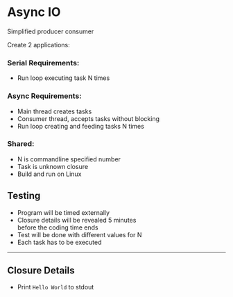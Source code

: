 # Async IO

Simplified producer consumer

Create 2 applications:

### Serial Requirements:
* Run loop executing task N times

### Async Requirements:
* Main thread creates tasks
* Consumer thread, accepts tasks without blocking
* Run loop creating and feeding tasks N times

### Shared:
* N is commandline specified number
* Task is unknown closure
* Build and run on Linux


## Testing
* Program will be timed externally
* Closure details will be revealed 5 minutes  
before the coding time ends
* Test will be done with different values for N
* Each task has to be executed

---

## Closure Details
* Print `Hello World` to stdout
